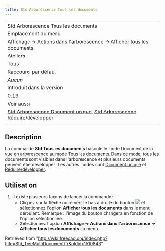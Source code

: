 ```yaml
---
title: Std Arborescence Tous les documents
---
```

|  |
| --- |
| Std Arborescence Tous les documents |
| Emplacement du menu |
| Affichage → Actions dans l'arborescence → Afficher tous les documents |
| Ateliers |
| Tous |
| Raccourci par défaut |
| *Aucun* |
| Introduit dans la version |
| 0.19 |
| Voir aussi |
| [Std Arborescence Document unique](/Std_TreeSingleDocument/fr "Std TreeSingleDocument/fr"), [Std Arborescence Réduire/développer](/Std_TreeCollapseDocument/fr "Std TreeCollapseDocument/fr") |
|  |

## Description

La commande **Std Tous les documents** bascule le mode Document de la [vue en arborescence](/Tree_view/fr "Tree view/fr") au mode Tous les documents. Dans ce mode, tous les documents sont visibles dans l'arborescence et plusieurs documents peuvent être développés. Les autres modes sont [Document unique](/Std_TreeSingleDocument/fr "Std TreeSingleDocument/fr") et [Réduire/développer](/Std_TreeCollapseDocument/fr "Std TreeCollapseDocument/fr").

## Utilisation

1. Il existe plusieurs façons de lancer la commande :
   * Cliquez sur la flèche noire vers le bas à droite du bouton ![](/images/Std_TreeSyncView.svg) et sélectionnez l'option **Afficher tous les documents** dans le menu déroulant. Remarque : l'image du bouton changera en fonction de l'option sélectionnée.
   * Sélectionnez l'option **Affichage → Actions dans l'arborescence → Afficher tous les documents** du menu.

Retrieved from "<http://wiki.freecad.org/index.php?title=Std_TreeMultiDocument/fr&oldid=1510843>"
